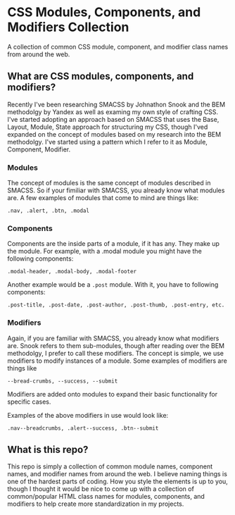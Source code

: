 CSS Modules, Components, and Modifiers Collection
=================================================

A collection of common CSS module, component, and modifier class names from around the web.

## What are CSS modules, components, and modifiers?

Recently I've been researching SMACSS by Johnathon Snook and the BEM methodolgy by Yandex as well as examing my own 
style of crafting CSS. I've started adopting an approach based on SMACSS that uses the Base, Layout, Module, State 
approach for structuring my CSS, though I'ved expanded on the concept of modules based on my research
into the BEM methodolgy. I've started using a pattern which I refer to it as Module, Component, Modifier.

### Modules

The concept of modules is the same concept of modules described in SMACSS. So if your fimiliar with SMACSS, you already know what modules are.
A few examples of modules that come to mind are things like:

`.nav, .alert, .btn, .modal`

### Components

Components are the inside parts of a module, if it has any. They make up the module. For example, with a .modal module you might have the following components:

`.modal-header, .modal-body, .modal-footer`

Another example would be a `.post` module. With it, you have to following components:

`.post-title, .post-date, .post-author, .post-thumb, .post-entry, etc.`

### Modifiers

Again, if you are familiar with SMACSS, you already know what modifiers are. Snook refers to them sub-modules, though after reading over the BEM methodolgy, I prefer to call these modifiers.
The concept is simple, we use modifiers to modify instances of a module. Some examples of modifiers are things like

`--bread-crumbs, --success, --submit`

Modifiers are added onto modules to expand their basic functionality for specific cases.

Examples of the above modifiers in use would look like:

`.nav--breadcrumbs, .alert--success, .btn--submit`

## What is this repo?
This repo is simply a collection of common module names, component names, and modifier names from around the web. I believe naming things is one of the hardest parts of coding. How you style the elements is up to you, though I thought it would be nice to come up with a collection of common/popular HTML class names for modules, components, and modifiers to help create more standardization in my projects.
